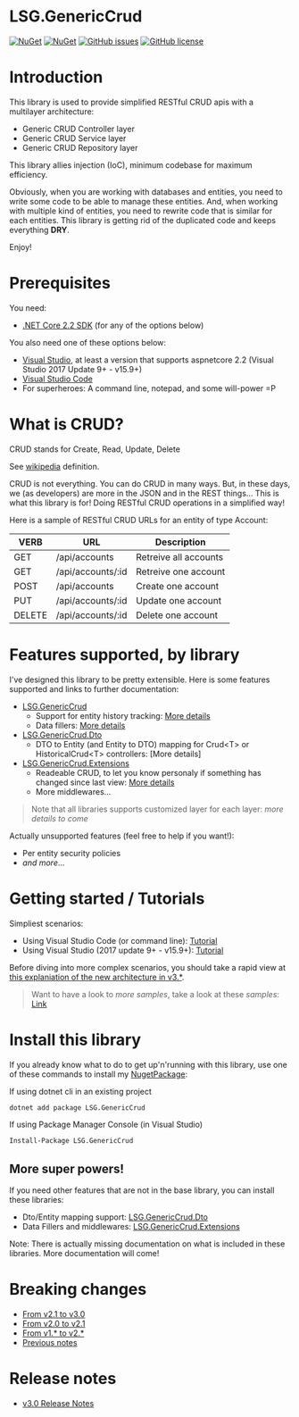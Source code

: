 # LSG.GenericCrud
[![NuGet](https://img.shields.io/nuget/dt/LSG.GenericCrud.svg)](https://www.nuget.org/packages/LSG.GenericCrud)
[![NuGet](https://img.shields.io/nuget/v/LSG.GenericCrud.svg)](https://www.nuget.org/packages/LSG.GenericCrud)
[![GitHub issues](https://img.shields.io/github/issues/lonesomegeek/LSG.GenericCrud.svg)](https://github.com/lonesomegeek/LSG.GenericCrud/issues)
[![GitHub license](https://img.shields.io/github/license/lonesomegeek/LSG.GenericCrud.svg)](https://github.com/lonesomegeek/LSG.GenericCrud/blob/master/LICENSE)

# Introduction
This library is used to provide simplified RESTful CRUD apis with a multilayer architecture:
- Generic CRUD Controller layer
- Generic CRUD Service layer
- Generic CRUD Repository layer 

This library allies injection (IoC), minimum codebase for maximum efficiency.

Obviously, when you are working with databases and entities, you need to write some code to be able to manage these entities. And, when working with multiple kind of entities, you need to rewrite code that is similar for each entities. This library is getting rid of the duplicated code and keeps everything **DRY**.

Enjoy!

# Prerequisites
You need:
- [.NET Core 2.2 SDK](https://dotnet.microsoft.com/download/dotnet-core/2.2) (for any of the options below)

You also need one of these options below:
- [Visual Studio](https://www.visualstudio.com/downloads/), at least a version that supports aspnetcore 2.2 (Visual Studio 2017 Update 9+ - v15.9+)
- [Visual Studio Code](https://code.visualstudio.com/)
- For superheroes: A command line, notepad, and some will-power =P

# What is CRUD?

CRUD stands for Create, Read, Update, Delete

See [wikipedia](https://en.wikipedia.org/wiki/Create,_read,_update_and_delete) definition.

CRUD is not everything. You can do CRUD in many ways. But, in these days, we (as developers) are more in the JSON and in the REST things... This is what this library is for! Doing RESTful CRUD operations in a simplified way!

Here is a sample of RESTful CRUD URLs for an entity of type Account:

| VERB   | URL               | Description           |
|--------|-------------------|-----------------------|
| GET    | /api/accounts     | Retreive all accounts |
| GET    | /api/accounts/:id | Retreive one account  |
| POST   | /api/accounts     | Create one account    |
| PUT    | /api/accounts/:id | Update one account    |
| DELETE | /api/accounts/:id | Delete one account    |

# Features supported, by library

I've designed this library to be pretty extensible. Here is some features supported and links to further documentation:

- [LSG.GenericCrud](./TODO)
    - Support for entity history tracking: [More details](./docs/FeatureHistoricalCrud.md)
    - Data fillers: [More details](./docs/FeatureDataFillers.md)
- [LSG.GenericCrud.Dto](./TODO)
    - DTO to Entity (and Entity to DTO) mapping for Crud\<T> or HistoricalCrud\<T> controllers: [More details]
- [LSG.GenericCrud.Extensions](./TODO)
    - Readeable CRUD, to let you know personaly if something has changed since last view: [More details](./docs/FeatureReadeableCrud)
    - More middlewares...

> Note that all libraries supports customized layer for each layer: *more details to come*

Actually unsupported features (feel free to help if you want!):
- Per entity security policies
- *and more*...

# Getting started / Tutorials

Simpliest scenarios:
- Using Visual Studio Code (or command line): [Tutorial](docs/1_TutorialAcocuntCrudVisualStudioCode.md)
- Using Visual Studio (2017 update 9+ - v15.9+): [Tutorial](docs/1_TutorialAcocuntCrudVisualStudio.md)

Before diving into more complex scenarios, you should take a rapid view at [this explaniation of the new architecture in v3.*](./docs/ReleaseNotes-v3.0.md).

> Want to have a look to *more samples*, take a look at these *samples*: [Link](LSG.GenericCrud.Samples/README.md)

# Install this library

If you already know what to do to get up'n'running with this library, use one of these commands to install my [NugetPackage](https://www.nuget.org/packages/LSG.GenericCrud/):

If using dotnet cli in an existing project 
```bash
dotnet add package LSG.GenericCrud
```

If using Package Manager Console (in Visual Studio)
```bash
Install-Package LSG.GenericCrud
```

## More super powers!
If you need other features that are not in the base library, you can install these libraries:
- Dto/Entity mapping support: [LSG.GenericCrud.Dto](https://www.nuget.org/packages/LSG.GenericCrud.Dto/)
- Data Fillers and middlewares: [LSG.GenericCrud.Extensions](https://www.nuget.org/packages/LSG.GenericCrud.Extensions)

Note: There is actually missing documentation on what is included in these libraries. More documentation will come!

# Breaking changes
- [From v2.1 to v3.0](docs/BreakingChangesFrom-v2.1-to-v3.0.md)
- [From v2.0 to v2.1](docs/BreakingChangesFrom-v2.0-to-v2.1.md)
- [From v1.* to v2.*](docs/BreakingChangesFrom-v1-to-v2.md)
- [Previous notes](docs/OldReleaseNotes.md)

# Release notes
- [v3.0 Release Notes](docs/ReleaseNotes-v3.0.md)
